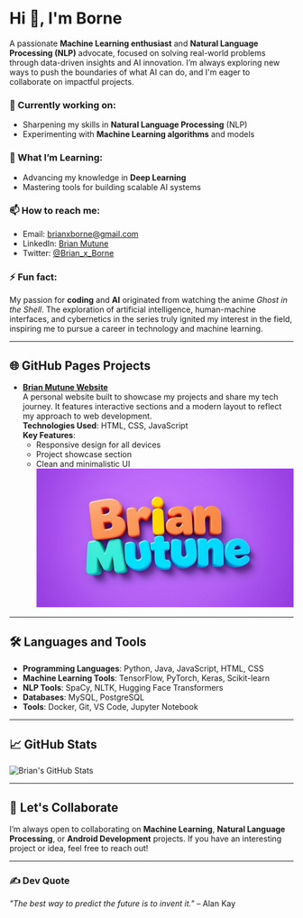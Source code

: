 # Hi 👋, I'm Borne

A passionate **Machine Learning enthusiast** and **Natural Language Processing (NLP)** advocate, focused on solving real-world problems through data-driven insights and AI innovation. I’m always exploring new ways to push the boundaries of what AI can do, and I'm eager to collaborate on impactful projects.

### 🔭 Currently working on:
- Sharpening my skills in **Natural Language Processing** (NLP)
- Experimenting with **Machine Learning algorithms** and models

### 🌱 What I’m Learning:
- Advancing my knowledge in **Deep Learning**
- Mastering tools for building scalable AI systems

### 📫 How to reach me:
- Email: [brianxborne@gmail.com](mailto:brianxborne@gmail.com)
- LinkedIn: [Brian Mutune](https://www.linkedin.com/in/brian-mutune)
- Twitter: [@Brian_x_Borne](https://x.com/Brian_x_Borne)

### ⚡ Fun fact:
My passion for **coding** and **AI** originated from watching the anime *Ghost in the Shell*. The exploration of artificial intelligence, human-machine interfaces, and cybernetics in the series truly ignited my interest in the field, inspiring me to pursue a career in technology and machine learning.

---

## 🌐 GitHub Pages Projects

- [**Brian Mutune Website**](https://brianxborne.github.io/)  
  A personal website built to showcase my projects and share my tech journey. It features interactive sections and a modern layout to reflect my approach to web development.  
  **Technologies Used**: HTML, CSS, JavaScript  
  **Key Features**:  
  - Responsive design for all devices  
  - Project showcase section  
  - Clean and minimalistic UI  
  ![McWhales Website Screenshot](https://github.com/BrianxBorne/BrianxBorne.github.io/blob/main/Github%20Shot.jpg)

---

## 🛠️ Languages and Tools

- **Programming Languages**: Python, Java, JavaScript, HTML, CSS
- **Machine Learning Tools**: TensorFlow, PyTorch, Keras, Scikit-learn
- **NLP Tools**: SpaCy, NLTK, Hugging Face Transformers
- **Databases**: MySQL, PostgreSQL
- **Tools**: Docker, Git, VS Code, Jupyter Notebook

---

## 📈 GitHub Stats

![Brian's GitHub Stats](https://github-readme-stats.vercel.app/api?username=brianxborne&show_icons=true&hide_title=true&count_private=true&hide=prs&theme=radical)

---

## 👥 Let's Collaborate
I’m always open to collaborating on **Machine Learning**, **Natural Language Processing**, or **Android Development** projects. If you have an interesting project or idea, feel free to reach out!

---

### ✍️ Dev Quote
*"The best way to predict the future is to invent it."* – Alan Kay
